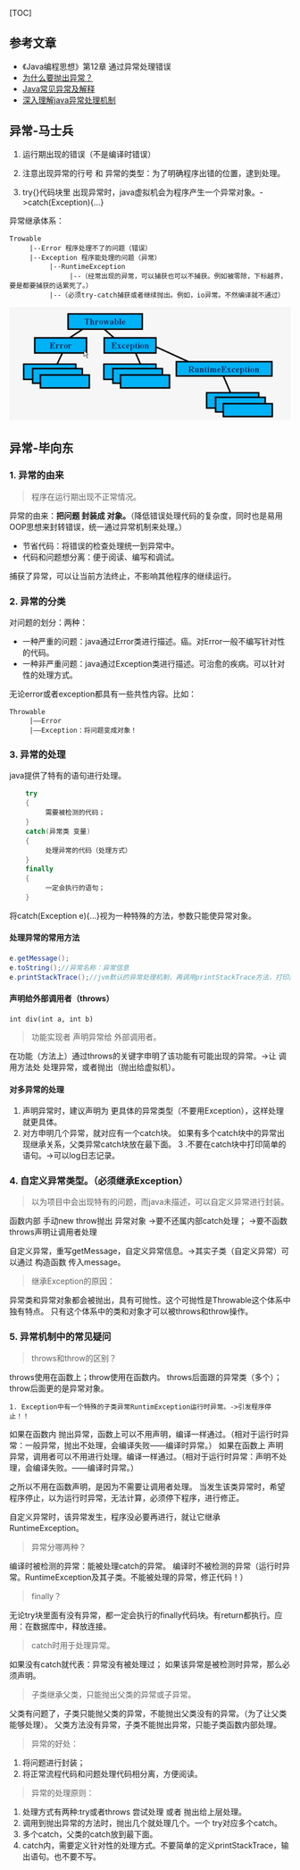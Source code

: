 [TOC]

## 参考文章

- 《Java编程思想》第12章 通过异常处理错误
- [为什么要抛出异常？](https://www.zhihu.com/question/26158399)
- [Java常见异常及解释](http://www.importnew.com/16725.html)
- [深入理解java异常处理机制](http://blog.csdn.net/hguisu/article/details/6155636)


## 异常-马士兵

1. 运行期出现的错误（不是编译时错误）

2. 注意出现异常的行号 和 异常的类型：为了明确程序出错的位置，逮到处理。

3. try{}代码块里 出现异常时，java虚拟机会为程序产生一个异常对象。->catch(Exception){...}

异常继承体系：

    Trowable
         |--Error 程序处理不了的问题（错误）
         |--Exception 程序能处理的问题（异常）
              |--RuntimeException
                   |--（经常出现的异常，可以捕获也可以不捕获。例如被零除，下标越界，要是都要捕获的话累死了。）
              |--（必须try-catch捕获或者继续抛出。例如，io异常。不然编译就不通过）

![Image-java-exception.png](https://github.com/personajian/notebook/raw/master/picture/Image-java-exception.png)

## 异常-毕向东

### 1. 异常的由来

>程序在运行期出现不正常情况。

异常的由来：**把问题 封装成 对象。**（降低错误处理代码的复杂度，同时也是易用OOP思想来封转错误，统一通过异常机制来处理。）

- 节省代码：将错误的检查处理统一到异常中。
- 代码和问题想分离：便于阅读、编写和调试。

捕获了异常，可以让当前方法终止，不影响其他程序的继续运行。

### 2. 异常的分类

对问题的划分：两种：

- 一种严重的问题：java通过Error类进行描述。癌。对Error一般不编写针对性的代码。
- 一种非严重问题：java通过Exception类进行描述。可治愈的疾病。可以针对性的处理方式。

无论error或者exception都具有一些共性内容。比如：

    Throwable
         |——Error
         |——Exception：将问题变成对象！


### 3. 异常的处理

java提供了特有的语句进行处理。

```java
    try
    {
         需要被检测的代码；
    }
    catch(异常类 变量)
    {
         处理异常的代码（处理方式）
    }
    finally
    {
         一定会执行的语句；
    }
```

将catch(Exception e){...}视为一种特殊的方法，参数只能使异常对象。


#### 处理异常的常用方法

```java
e.getMessage();
e.toString();//异常名称：异常信息
e.printStackTrace();//jvm默认的异常处理机制，再调用printStackTrace方法，打印异常的堆栈信息。
```

#### 声明给外部调用者（throws）

    int div(int a, int b)

 >功能实现者 声明异常给 外部调用者。 

 在功能（方法上）通过throws的关键字申明了该功能有可能出现的异常。->让 调用方法处 处理异常，或者抛出（抛出给虚拟机）。

#### 对多异常的处理

1. 声明异常时，建议声明为 更具体的异常类型（不要用Exception），这样处理就更具体。
2. 对方申明几个异常，就对应有一个catch块。
     如果有多个catch块中的异常出现继承关系，父类异常catch块放在最下面。
3 .不要在catch块中打印简单的语句。->可以log日志记录。


###  4. 自定义异常类型。（必须继承Exception）

>以为项目中会出现特有的问题，而java未描述，可以自定义异常进行封装。

函数内部 手动new throw抛出 异常对象
     ->要不还属内部catch处理；
     ->要不函数throws声明让调用者处理

自定义异常，重写getMessage，自定义异常信息。->其实子类（自定义异常）可以通过 构造函数 传入message。

>继承Exception的原因：
 
 异常类和异常对象都会被抛出，具有可抛性。这个可抛性是Throwable这个体系中独有特点。
 只有这个体系中的类和对象才可以被throws和throw操作。

### 5. 异常机制中的常见疑问

>throws和throw的区别？

throws使用在函数上；throw使用在函数内。
throws后面跟的异常类（多个）；throw后面更的是异常对象。


    1. Exception中有一个特殊的子类异常RuntimException运行时异常。->引发程序停止！！

如果在函数内 抛出异常，函数上可以不用声明，编译一样通过。（相对于运行时异常：一般异常，抛出不处理，会编译失败——编译时异常。）
如果在函数上 声明异常，调用者可以不用进行处理。编译一样通过。（相对于运行时异常：声明不处理，会编译失败。——编译时异常。）

之所以不用在函数声明，是因为不需要让调用者处理。 当发生该类异常时，希望程序停止，以为运行时异常，无法计算，必须停下程序，进行修正。

自定义异常时，该异常发生，程序没必要再进行，就让它继承 RuntimeException。


>异常分哪两种？

编译时被检测的异常：能被处理catch的异常。
编译时不被检测的异常（运行时异常。RuntimeException及其子类。不能被处理的异常，修正代码！）

>finally？

无论try块里面有没有异常，都一定会执行的finally代码块。有return都执行。应用：在数据库中，释放连接。

>catch时用于处理异常。

如果没有catch就代表：异常没有被处理过；
如果该异常是被检测时异常，那么必须声明。

>子类继承父类，只能抛出父类的异常或子异常。

父类有问题了，子类只能抛父类的异常，不能抛出父类没有的异常。（为了让父类能够处理）。
父类方法没有异常，子类不能抛出异常，只能子类函数内部处理。

>异常的好处：

 1. 将问题进行封装；
 2. 将正常流程代码和问题处理代码相分离，方便阅读。

>异常的处理原则：

 1. 处理方式有两种:try或者throws 尝试处理 或者 抛出给上层处理。
 2. 调用到抛出异常的方法时，抛出几个就处理几个。一个 try对应多个catch。
 3. 多个catch，父类的catch放到最下面。
 4. catch内，需要定义针对性的处理方式。不要简单的定义printStackTrace，输出语句。也不要不写。


